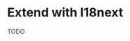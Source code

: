 # Extend with I18next

TODO

<!--
const i18n = getI18n('backend');

app.use('*', async (ctx, next) => {
  const { i18next } = getCookie(ctx)

  i18n.changeLanguage(i18next || 'en')

  await next()
})
-->
